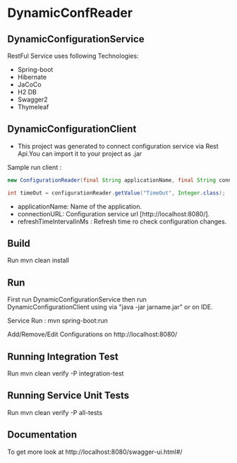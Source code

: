 # DynamicConfReader

## DynamicConfigurationService

RestFul Service uses following Technologies:

* Spring-boot
* Hibernate
* JaCoCo
* H2 DB
* Swagger2
* Thymeleaf

## DynamicConfigurationClient

- This project was generated to connect configuration service via Rest Api.You can import it to your project as .jar

Sample run client :

```java
new ConfigurationReader(final String applicationName, final String connectionURL,final Long refreshTimeIntervalInMs)
```
```java
int timeOut = configurationReader.getValue("TimeOut", Integer.class);
```
- applicationName: Name of the application.
- connectionURL: Configuration service url [http://localhost:8080/].
- refreshTimeIntervalInMs : Refresh time ro check configuration changes.

## Build

Run mvn clean install

## Run 

First run DynamicConfigurationService then run DynamicConfigurationClient using via "java -jar jarname.jar" or  on IDE.

Service Run : mvn spring-boot:run

Add/Remove/Edit Configurations on http://localhost:8080/ 

## Running Integration Test

Run mvn clean verify -P integration-test 

## Running Service Unit Tests

Run mvn clean verify -P all-tests

## Documentation

To get more look at http://localhost:8080/swagger-ui.html#/
